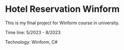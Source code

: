 # Hotel Reservation Winform

This is my final project for Winform course in university.

Time line: 5/2023 - 8/2023

Technology: Winform, C#
